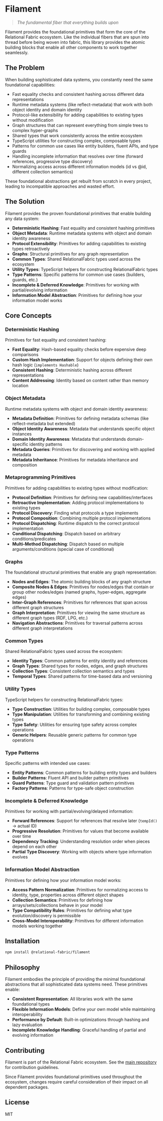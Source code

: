 # Filament

> *The fundamental fiber that everything builds upon*

Filament provides the foundational primitives that form the core of the Relational Fabric ecosystem. Like the individual fibers that are spun into thread before being woven into fabric, this library provides the atomic building blocks that enable all other components to work together seamlessly.

## The Problem

When building sophisticated data systems, you constantly need the same foundational capabilities:

- Fast equality checks and consistent hashing across different data representations
- Runtime metadata systems (like reflect-metadata) that work with both object identity and domain identity
- Protocol-like extensibility for adding capabilities to existing types without modification
- Graph structures that can represent everything from simple trees to complex hyper-graphs
- Shared types that work consistently across the entire ecosystem
- TypeScript utilities for constructing complex, composable types
- Patterns for common use cases like entity builders, fluent APIs, and type guards
- Handling incomplete information that resolves over time (forward references, progressive type discovery)
- Normalizing access across different information models (id vs @id, different collection semantics)

These foundational abstractions get rebuilt from scratch in every project, leading to incompatible approaches and wasted effort.

## The Solution

Filament provides the proven foundational primitives that enable building any data system:

- **Deterministic Hashing**: Fast equality and consistent hashing primitives
- **Object Metadata**: Runtime metadata systems with object and domain identity awareness
- **Protocol Extensibility**: Primitives for adding capabilities to existing types retroactively
- **Graphs**: Structural primitives for any graph representation
- **Common Types**: Shared RelationalFabric types used across the ecosystem
- **Utility Types**: TypeScript helpers for constructing RelationalFabric types
- **Type Patterns**: Specific patterns for common use cases (builders, guards, etc.)
- **Incomplete & Deferred Knowledge**: Primitives for working with partial/evolving information
- **Information Model Abstraction**: Primitives for defining how your information model works

## Core Concepts

### Deterministic Hashing

Primitives for fast equality and consistent hashing:

- **Fast Equality**: Hash-based equality checks before expensive deep comparisons
- **Custom Hash Implementation**: Support for objects defining their own hash logic (`implements Hashable`)
- **Consistent Hashing**: Deterministic hashing across different representations
- **Content Addressing**: Identity based on content rather than memory location

### Object Metadata

Runtime metadata systems with object and domain identity awareness:

- **Metadata Definition**: Primitives for defining metadata schemas (like reflect-metadata but extended)
- **Object Identity Awareness**: Metadata that understands specific object instances
- **Domain Identity Awareness**: Metadata that understands domain-specific identity patterns
- **Metadata Queries**: Primitives for discovering and working with applied metadata
- **Metadata Inheritance**: Primitives for metadata inheritance and composition

### Metaprogramming Primitives

Primitives for adding capabilities to existing types without modification:

- **Protocol Definition**: Primitives for defining new capabilities/interfaces
- **Retroactive Implementation**: Adding protocol implementations to existing types
- **Protocol Discovery**: Finding what protocols a type implements
- **Protocol Composition**: Combining multiple protocol implementations
- **Protocol Dispatching**: Runtime dispatch to the correct protocol implementation
- **Conditional Dispatching**: Dispatch based on arbitrary conditions/predicates
- **Multi-Method Dispatching**: Dispatch based on multiple arguments/conditions (special case of conditional)

### Graphs

The foundational structural primitives that enable any graph representation:

- **Nodes and Edges**: The atomic building blocks of any graph structure
- **Composite Nodes & Edges**: Primitives for nodes/edges that contain or group other nodes/edges (named graphs, hyper-edges, aggregate edges)
- **Inter-Graph References**: Primitives for references that span across different graph structures
- **Graph Interpretation**: Primitives for viewing the same structure as different graph types (RDF, LPG, etc.)
- **Navigation Abstractions**: Primitives for traversal patterns across different graph interpretations

### Common Types

Shared RelationalFabric types used across the ecosystem:

- **Identity Types**: Common patterns for entity identity and references
- **Graph Types**: Shared types for nodes, edges, and graph structures
- **Collection Types**: Consistent collection semantics and types
- **Temporal Types**: Shared patterns for time-based data and versioning

### Utility Types

TypeScript helpers for constructing RelationalFabric types:

- **Type Construction**: Utilities for building complex, composable types
- **Type Manipulation**: Utilities for transforming and combining existing types
- **Type Safety**: Utilities for ensuring type safety across complex operations
- **Generic Helpers**: Reusable generic patterns for common type operations

### Type Patterns

Specific patterns with intended use cases:

- **Entity Patterns**: Common patterns for building entity types and builders
- **Builder Patterns**: Fluent API and builder pattern primitives
- **Guard Patterns**: Type guard and validation pattern primitives
- **Factory Patterns**: Patterns for type-safe object construction

### Incomplete & Deferred Knowledge

Primitives for working with partial/evolving/delayed information:

- **Forward References**: Support for references that resolve later (`tempId()` → actual ID)
- **Progressive Resolution**: Primitives for values that become available over time
- **Dependency Tracking**: Understanding resolution order when pieces depend on each other
- **Partial Type Discovery**: Working with objects where type information evolves

### Information Model Abstraction

Primitives for defining how your information model works:

- **Access Pattern Normalization**: Primitives for normalizing access to identity, type, properties across different object shapes
- **Collection Semantics**: Primitives for defining how arrays/sets/collections behave in your model
- **Type Compatibility Rules**: Primitives for defining what type evolution/discovery is permissible
- **Cross-Model Interoperability**: Primitives for different information models working together

## Installation

```bash
npm install @relational-fabric/filament
```

## Philosophy

Filament embodies the principle of providing the minimal foundational abstractions that all sophisticated data systems need. These primitives enable:

- **Consistent Representation**: All libraries work with the same foundational types
- **Flexible Information Models**: Define your own model while maintaining interoperability
- **Performance by Default**: Built-in optimizations through hashing and lazy evaluation
- **Incomplete Knowledge Handling**: Graceful handling of partial and evolving information

## Contributing

Filament is part of the Relational Fabric ecosystem. See the [main repository](../../) for contribution guidelines.

Since Filament provides foundational primitives used throughout the ecosystem, changes require careful consideration of their impact on all dependent packages.

## License

MIT